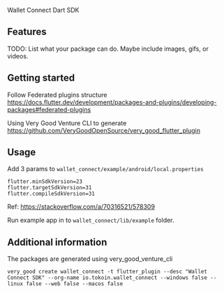 Wallet Connect Dart SDK

## Features

TODO: List what your package can do. Maybe include images, gifs, or videos.

## Getting started

Follow Federated plugins structure https://docs.flutter.dev/development/packages-and-plugins/developing-packages#federated-plugins

Using Very Good Venture CLI to generate https://github.com/VeryGoodOpenSource/very_good_flutter_plugin

## Usage

Add 3 params to `wallet_connect/example/android/local.properties`  

```
flutter.minSdkVersion=23
flutter.targetSdkVersion=31
flutter.compileSdkVersion=31
```

Ref: https://stackoverflow.com/a/70316521/578309

Run example app in
to `wallet_connect/lib/example` folder.

## Additional information

The packages are generated using very_good_venture_cli
```
very_good create wallet_connect -t flutter_plugin --desc "Wallet Connect SDK" --org-name io.tokoin.wallet_connect --windows false --linux false --web false --macos false
```
